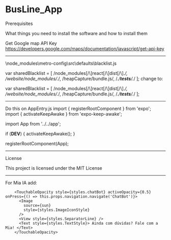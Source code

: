# BusLine_App


Prerequisites

What things you need to install the software and how to install them

Get Google map API Key https://developers.google.com/maps/documentation/javascript/get-api-key

**********************************************************************
\node_modules\metro-config\src\defaults\blacklist.js

var sharedBlacklist = [
  /node_modules[/\\]react[/\\]dist[/\\].*/,
  /website\/node_modules\/.*/,
  /heapCapture\/bundle\.js/,
  /.*\/__tests__\/.*/
];
change to:

var sharedBlacklist = [
  /node_modules[\/\\]react[\/\\]dist[\/\\].*/,
  /website\/node_modules\/.*/,
  /heapCapture\/bundle\.js/,
  /.*\/__tests__\/.*/
];
**********************************************************************

Do this on AppEntry.js
import { registerRootComponent } from 'expo';
import { activateKeepAwake } from 'expo-keep-awake';

import App from '../../app';

if (__DEV__) {
  activateKeepAwake();
}

registerRootComponent(App);
************************************************************************

License

This project is licensed under the MIT License

************************************************************************
For Mia IA add:

        <TouchableOpacity style={styles.chatBot} activeOpacity={0.5}  onPress={() => this.props.navigation.navigate('ChatBot')}>
          <Image
            source={sun}
            style={styles.ImageIconStyle}
          />
          <View style={styles.SeparatorLine} />
          <Text style={styles.TextStyle}> Ainda com dúvidas? Fale com a Mia! </Text>
        </TouchableOpacity>
